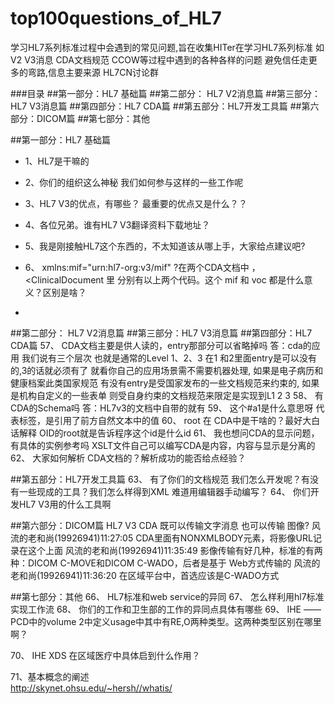 top100questions_of_HL7
======================

学习HL7系列标准过程中会遇到的常见问题,旨在收集HITer在学习HL7系列标准 如V2 V3消息 CDA文档规范 CCOW等过程中遇到的各种各样的问题 避免信任走更多的弯路,信息主要来源 HL7CN讨论群 		


###目录
##第一部分：HL7 基础篇 
##第二部分： HL7 V2消息篇
##第三部分：HL7 V3消息篇
##第四部分：HL7 CDA篇
##第五部分：HL7开发工具篇
##第六部分：DICOM篇
##第七部分：其他

##第一部分：HL7 基础篇 
*	1、HL7是干嘛的
*	2、你们的组织这么神秘 我们如何参与这样的一些工作呢
*	3、HL7 V3的优点，有哪些？ 最重要的优点又是什么？？
*	4、各位兄弟。谁有HL7 V3翻译资料下载地址？
*	5、我是刚接触HL7这个东西的，不太知道该从哪上手，大家给点建议吧?
*	6、	xmlns:mif="urn:hl7-org:v3/mif" ?在两个CDA文档中 ，<ClinicalDocument 里 分别有以上两个代码。这个 mif  和 voc 都是什么意义？区别是啥？

*	

##第二部分： HL7 V2消息篇
##第三部分：HL7 V3消息篇
##第四部分：HL7 CDA篇
57、	CDA文档主要是供人读的，entry那部分可以省略掉吗
答：cda的应用 我们说有三个层次 也就是通常的Level 1、2、3 在1 和2里面entry是可以没有的,3的话就必须有了 就看你自己的应用场景需不需要机器处理, 如果是电子病历和健康档案此类国家规范 有没有entry是受国家发布的一些文档规范来约束的, 如果是机构自定义的一些表单 则受自身约束的文档规范来限定是实现到L1 2 3
58、	有CDA的Schema吗
答：HL7v3的文档中自带的就有
59、	这个#a1是什么意思呀 
 代表标签，是引用了前方自然文本中的值
60、	root 在 CDA中是干啥的？最好大白话解释
OID的root就是告诉程序这个id是什么id
61、	我也想问CDA的显示问题，有具体的实例参考吗
XSLT文件自己可以编写CDA是内容，内容与显示是分离的
62、	大家如何解析 CDA文档的？解析成功的能否给点经验？

##第五部分：HL7开发工具篇
63、	有了你们的文档规范 我们怎么开发呢？有没有一些现成的工具？我们怎么样得到XML 难道用编辑器手动编写？
64、	你们开发HL7 V3用的什么工具啊

##第六部分：DICOM篇
HL7 V3 CDA 既可以传输文字消息 也可以传输 图像? 
风流的老和尚(19926941)11:27:05
CDA里面有NONXMLBODY元素，将影像URL记录在这个上面 
风流的老和尚(19926941)11:35:49
影像传输有好几种，标准的有两种：DICOM C-MOVE和DICOM C-WADO，后者是基于 Web方式传输的 
风流的老和尚(19926941)11:36:20
在区域平台中，首选应该是C-WADO方式

##第七部分：其他
66、	HL7标准和web service的异同
67、	怎么样利用hl7标准实现工作流
68、	你们的工作和卫生部的工作的异同点具体有哪些
69、	IHE ——PCD中的volume 2中定义usage中其中有RE,O两种类型。这两种类型区别在哪里啊？
 
70、	IHE XDS 在区域医疗中具体启到什么作用？

71、基本概念的阐述		
	http://skynet.ohsu.edu/~hersh//whatis/